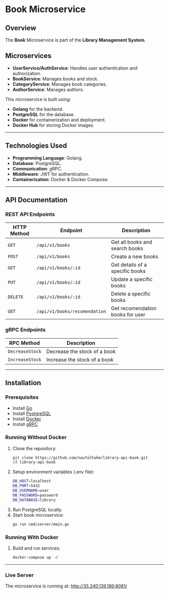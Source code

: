 # Book Microservice

## Overview
The **Book** Microservice is part of the **Library Management System**.

## Microservices

- **UserService/AuthService**: Handles user authentication and authorization.
- **BookService**: Manages books and stock.
- **CategoryService**: Manages book categories.
- **AuthorService**: Manages authors.

This microservice is built using:
- **Golang** for the backend.
- **PostgreSQL** for the database.
- **Docker** for containerization and deployment.
- **Docker Hub** for storing Docker images.

---

## **Technologies Used**
- **Programming Language**: Golang.
- **Database**: PostgreSQL.
- **Communication**: gRPC.
- **Middleware**: JWT for authentication.
- **Containerization**: Docker & Docker Compose.

---

## **API Documentation**
### REST API Endpoints
| HTTP Method | Endpoint                      | Description                     |
|-------------|-------------------------------|---------------------------------|
| `GET`       | `/api/v1/books`               | Get all books and search books  |
| `POST`      | `/api/v1/books`               | Create a new books              |
| `GET`       | `/api/v1/books/:id`           | Get details of a specific books |
| `PUT`       | `/api/v1/books/:id`           | Update a specific books         |
| `DELETE`    | `/api/v1/books/:id`           | Delete a specific books         |
| `GET`       | `/api/v1/books/recomendation` | Get recomendation books for user|

### gRPC Endpoints
| RPC Method          | Description                     |
|---------------------|---------------------------------|
| `DecreaseStock`     | Decrease the stock of a book    |
| `IncreaseStock`     | Increase the stock of a book    |
---

## Installation

### Prerequisites
- Install [Go](https://go.dev/doc/install)
- Install [PostgreSQL](https://www.postgresql.org/download/)
- Install [Docker](https://docs.docker.com/get-docker/)
- Install [gRPC](https://grpc.io/docs/languages/go/quickstart/)

### Running Without Docker

1. Clone the repository:
   ```sh
   git clone https://github.com/naufalhakm/library-api-book.git
   cd library-api-book
   ```
2. Setup environment variables (.env file):
   ```sh
   DB_HOST=localhost
   DB_PORT=5432
   DB_USERNAME=user
   DB_PASSWORD=password
   DB_DATABASE=library
   ```
3. Run PostgreSQL locally.
4. Start book microservice:
   ```sh
   go run cmd/server/main.go
   ```

### Running With Docker

1. Build and run services:
   ```sh
   docker-compose up -d
   ```

---

### Live Server

The microservice is running at:
http://35.240.139.186:8081/